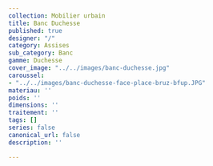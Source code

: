 ```yaml
---
collection: Mobilier urbain
title: Banc Duchesse
published: true
designer: "/"
category: Assises
sub_category: Banc
gamme: Duchesse
cover_image: "../../images/banc-duchesse.jpg"
caroussel:
- "../../images/banc-duchesse-face-place-bruz-bfup.JPG"
materiau: ''
poids: ''
dimensions: ''
traitement: ''
tags: []
series: false
canonical_url: false
description: ''

---
```

